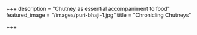 +++
description = "Chutney as essential accompaniment to food"
featured_image = "/images/puri-bhaji-1.jpg"
title = "Chronicling Chutneys"

+++
